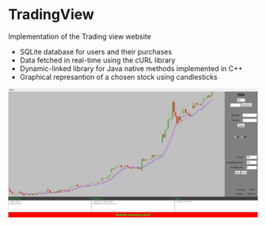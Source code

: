 # TradingView
Implementation of the Trading view website
- SQLite database for users and their purchases
- Data fetched in real-time using the cURL library
- Dynamic-linked library for Java native methods implemented in C++
- Graphical represantion of a chosen stock using candlesticks

![Preview](Preview.png)
